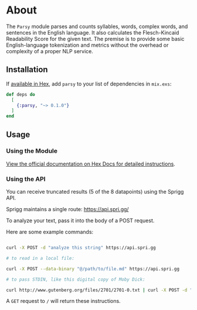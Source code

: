 # About

The `Parsy` module parses and counts syllables, words, complex words, and sentences in the English language. It also calculates the Flesch-Kincaid Readability Score for the given text. The premise is to provide some basic English-language tokenization and metrics without the overhead or complexity of a proper NLP service. 

## Installation

If [available in Hex](https://hex.pm/docs/publish), add `parsy` to your list of dependencies in `mix.exs`:

```elixir
def deps do
  [
    {:parsy, "~> 0.1.0"}
  ]
end
```

## Usage

### Using the Module

[View the official documentation on Hex Docs for detailed instructions](hexdocs.pm/parsy/0.1.0/parsy.html).

### Using the API

You can receive truncated results (5 of the 8 datapoints) using the Sprigg API.

Sprigg maintains a single route: https://api.spri.gg/

To analyze your text, pass it into the body of a POST request.

Here are some example commands:

```bash

curl -X POST -d "analyze this string" https://api.spri.gg

# to read in a local file:

curl -X POST --data-binary "@/path/to/file.md" https://api.spri.gg

# to pass STDIN, like this digital copy of Moby Dick:

curl http://www.gutenberg.org/files/2701/2701-0.txt | curl -X POST -d "@-" https://api.spri.gg
```

A `GET` request to `/` will return these instructions.
